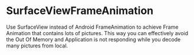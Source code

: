 # SurfaceViewFrameAnimation
Use SurfaceView instead of Android FrameAnimation to achieve Frame Animation that contains lots of pictures.
This way you can effectively avoid the Out Of Memory and Application is not responding while you decode many pictures from local.

